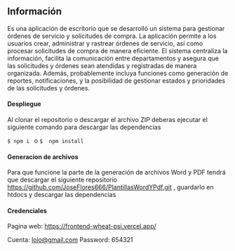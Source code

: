 ## Información
Es una aplicación de escritorio que se desarrolló un sistema para gestionar órdenes de servicio y solicitudes de compra. La aplicación permite a los usuarios crear, administrar y rastrear órdenes de servicio, así como procesar solicitudes de compra de manera eficiente. El sistema centraliza la información, facilita la comunicación entre departamentos y asegura que las solicitudes y órdenes sean atendidas y registradas de manera organizada. Además, probablemente incluya funciones como generación de reportes, notificaciones, y la posibilidad de gestionar estados y prioridades de las solicitudes y órdenes.

#### Despliegue

Al clonar el repositorio o descargar el archivo ZIP deberas ejecutar el siguiente comando para descargar las dependencias

`$ npm i `
o
`$  npm install`

#### Generacion de archivos
Para que funcione la parte de la generación de archivos Word y PDF tendrá que descargar el siguiente repositorio https://github.com/JoseFlores666/PlantillasWordYPdf.git , guardarlo en htdocs y descargar las dependencias

#### Credenciales

Pagina web: https://frontend-wheat-psi.vercel.app/

Cuenta: lolo@gmail.com
Password: 654321

